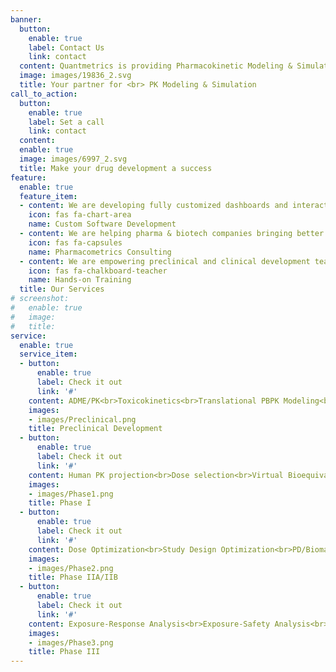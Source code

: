 ```yaml
---
banner:
  button:
    enable: true
    label: Contact Us
    link: contact
  content: Quantmetrics is providing Pharmacokinetic Modeling & Simulation services to Pharma & Biotech companies to streamline preclinical and clinical drug development and increase chances of success.
  image: images/19836_2.svg
  title: Your partner for <br> PK Modeling & Simulation
call_to_action:
  button:
    enable: true
    label: Set a call
    link: contact
  content:
  enable: true
  image: images/6997_2.svg
  title: Make your drug development a success
feature:
  enable: true
  feature_item:
  - content: We are developing fully customized dashboards and interactive web-based applications for all your data exploration, modeling and reporting needs.
    icon: fas fa-chart-area
    name: Custom Software Development
  - content: We are helping pharma & biotech companies bringing better drugs to the patient, faster, by leveraging state-of-the-art Modeling & Simulation techniques (Population PK/PD, PBPK, Clinical Trial Simulation).
    icon: fas fa-capsules
    name: Pharmacometrics Consulting
  - content: We are empowering preclinical and clinical development teams by offering individual trainings and workshops on open-source platforms (R, PK-Sim/MoBi)  
    icon: fas fa-chalkboard-teacher
    name: Hands-on Training
  title: Our Services
# screenshot:
#   enable: true
#   image: 
#   title: 
service:
  enable: true
  service_item:
  - button:
      enable: true
      label: Check it out
      link: '#'
    content: ADME/PK<br>Toxicokinetics<br>Translational PBPK Modeling<br>Formulation optimization (IVIVC) 
    images:
    - images/Preclinical.png
    title: Preclinical Development
  - button:
      enable: true
      label: Check it out
      link: '#'
    content: Human PK projection<br>Dose selection<br>Virtual Bioequivalence Studies (BE)<br>Simulation of Clinical Drug-Drug Interaction Studies (DDI)
    images:
    - images/Phase1.png
    title: Phase I
  - button:
      enable: true
      label: Check it out
      link: '#'
    content: Dose Optimization<br>Study Design Optimization<br>PD/Biomarker<br>Special Populations (organ impairments)
    images:
    - images/Phase2.png
    title: Phase IIA/IIB
  - button:
      enable: true
      label: Check it out
      link: '#'
    content: Exposure-Response Analysis<br>Exposure-Safety Analysis<br>Special Populations (pediatric, elderly, obese)
    images:
    - images/Phase3.png
    title: Phase III
---
```



